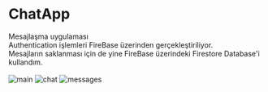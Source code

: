 # ChatApp

Mesajlaşma uygulaması\
Authentication işlemleri FireBase üzerinden gerçekleştiriliyor.\
Mesajların saklanması için de yine FireBase üzerindeki Firestore Database'i kullandım.
\
\
![main](https://user-images.githubusercontent.com/78666794/188443395-7bee770c-bbb9-4fed-a5d8-3835d366610b.png)
![chat](https://user-images.githubusercontent.com/78666794/188443415-b1441df2-9de9-4695-9078-28a4f4e7ce36.png)
![messages](https://user-images.githubusercontent.com/78666794/188443421-bbab3de7-7c32-4c3e-bf1f-ac12b72908cc.png)
